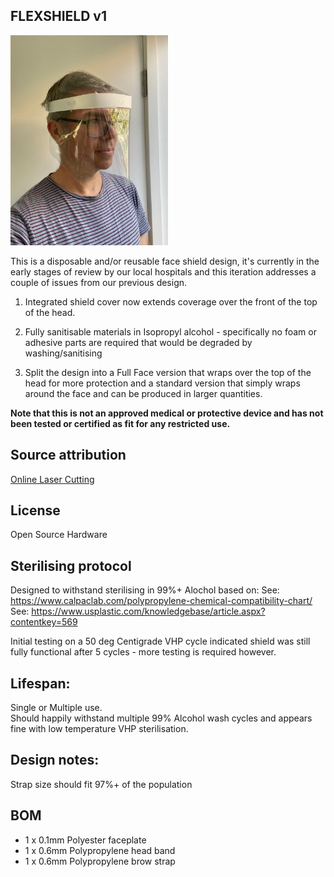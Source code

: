 ## FLEXSHIELD v1

<img src="./assets/images/olc-flexshield-full.jpg" alt="Full face variant" style="max-width:50%" >

This is a disposable and/or reusable face shield design, it's currently in the early stages of review by our local hospitals and this iteration addresses a couple of issues from our previous design.

1) Integrated shield cover now extends coverage over the front of the top of the head.

2) Fully sanitisable materials in Isopropyl alcohol - specifically no foam or adhesive parts are required that would be degraded by washing/sanitising

3) Split the design into a Full Face version that wraps over the top of the head for more protection and a standard version that simply wraps around the face and can be produced in larger quantities.

**Note that this is not an approved medical or protective device and has not been tested or certified as fit for any restricted use.**

## Source attribution
[Online Laser Cutting](onlinelasercutting.com.au)

## License
Open Source Hardware

## Sterilising protocol
Designed to withstand sterilising in 99%+ Alochol based on:
See: https://www.calpaclab.com/polypropylene-chemical-compatibility-chart/  
See: https://www.usplastic.com/knowledgebase/article.aspx?contentkey=569

Initial testing on a 50 deg Centigrade VHP cycle indicated shield was still 
fully functional after 5 cycles - more testing is required however.

## Lifespan:
Single or Multiple use.  
Should happily withstand multiple 99% Alcohol wash cycles and appears fine with low temperature VHP sterilisation.

## Design notes:
Strap size should fit 97%+ of the population

## BOM
* 1 x 0.1mm Polyester faceplate
* 1 x 0.6mm Polypropylene head band
* 1 x 0.6mm Polypropylene brow strap